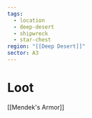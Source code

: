 ```yaml
---
tags:
  - location
  - deep-desert
  - shipwreck
  - star-chest
region: "[[Deep Desert]]"
sector: A3
---
```

# Loot
[[Mendek's Armor]]
